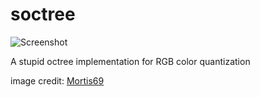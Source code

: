 soctree
======

![Screenshot](https://raw.githubusercontent.com/rubicks/soctree/master/images/octree.png)

A stupid octree implementation for RGB color quantization

image credit: [Mortis69](https://github.com/Mortis69)

